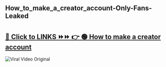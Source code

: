 
 ## How_to_make_a_creator_account-Only-Fans-Leaked

# <h2><a href="https://clipsfans.com/How_to_make_a_creator_account&ref=git">🔗 Click to LINKS ⏩⏩ 👉 🟢 How to make a creator account </a></h2>

<a href="https://clipsfans.com/How_to_make_a_creator_account&ref=git" rel="nofollow" data-target="animated-image.originalLink"><img src="https://i.ibb.co.com/xMMVF88/686577567.gif" alt="Viral Video Original" style="max-width: 100%; display: inline-block;" data-target="animated-image.originalImage"></a>
